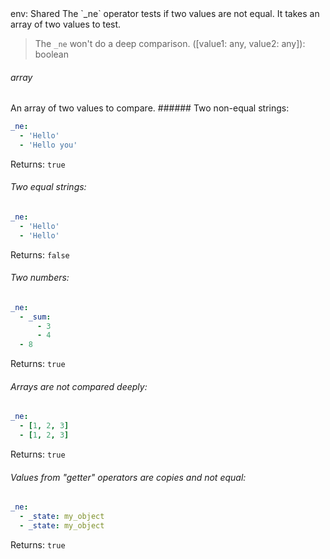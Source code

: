 <TITLE>_ne</TITLE>
<METADATA>env: Shared</METADATA>
<DESCRIPTION>The `_ne` operator tests if two values are not equal. It takes an array of two values to test.

> The `_ne` won't do a deep comparison.</DESCRIPTION>
> <USAGE>([value1: any, value2: any]): boolean

###### array

An array of two values to compare.</USAGE>
<EXAMPLES>###### Two non-equal strings:

```yaml
_ne:
  - 'Hello'
  - 'Hello you'
```

Returns: `true`

###### Two equal strings:

```yaml
_ne:
  - 'Hello'
  - 'Hello'
```

Returns: `false`

###### Two numbers:

```yaml
_ne:
  - _sum:
      - 3
      - 4
  - 8
```

Returns: `true`

###### Arrays are not compared deeply:

```yaml
_ne:
  - [1, 2, 3]
  - [1, 2, 3]
```

Returns: `true`

###### Values from "getter" operators are copies and not equal:

```yaml
_ne:
  - _state: my_object
  - _state: my_object
```

Returns: `true`</EXAMPLES>
